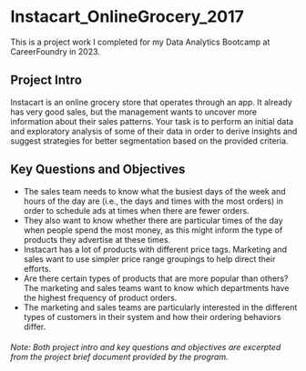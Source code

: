 # Instacart_OnlineGrocery_2017
This is a project work I completed for my Data Analytics Bootcamp at CareerFoundry in 2023.
## Project Intro
Instacart is an online grocery store that operates through an app. It already has very good sales, but the management wants to uncover more information about their sales patterns. Your task is to perform an initial data and exploratory analysis of some of their data in order to derive insights and suggest strategies for better segmentation based on the provided criteria.
## Key Questions and Objectives
* The sales team needs to know what the busiest days of the week and hours of the day are (i.e., the days and times with the most orders) in order to schedule ads at times when there are fewer orders.
* They also want to know whether there are particular times of the day when people spend the most money, as this might inform the type of products they advertise at these times.
* Instacart has a lot of products with different price tags. Marketing and sales want to use simpler price range groupings to help direct their efforts.
* Are there certain types of products that are more popular than others? The marketing and sales teams want to know which departments have the highest frequency of product orders.
* The marketing and sales teams are particularly interested in the different types of customers in their system and how their ordering behaviors differ.
###### Note: Both project intro and key questions and objectives are excerpted from the project brief document provided by the  program.
